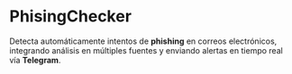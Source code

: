 # PhisingChecker
Detecta automáticamente intentos de **phishing** en correos electrónicos, integrando análisis en múltiples fuentes y enviando alertas en tiempo real vía **Telegram**.

